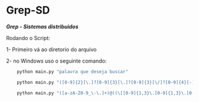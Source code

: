 # Grep-SD
***Grep - Sistemas distribuidos*** 

Rodando o Script: 


1- Primeiro vá ao diretorio do arquivo




2- no Windows uso o seguinte comando:


```python
    python main.py "palavra que deseja buscar"
```
```python    
    python main.py "([0-9]{2}[\.]?[0-9]{3}[\.]?[0-9]{3}[\/]?[0-9]{4}[-]?[0-9]{2})|([0-9]{3}[\.]?[0-9]{3}[\.]?[0-9]{3}[-]?[0-9]{2})" //Comando para pegar cpf
```   
```python
    python main.py "([a-zA-Z0-9_\-\.]+)@((\[[0-9]{1,3}\.[0-9]{1,3}\.[0-9]{1,3}\.)|(([a-zA-Z0-9\-]+\.)+))([a-zA-Z]{2,4}|[0-9]{1,3})$" //Comando para pegar email
```